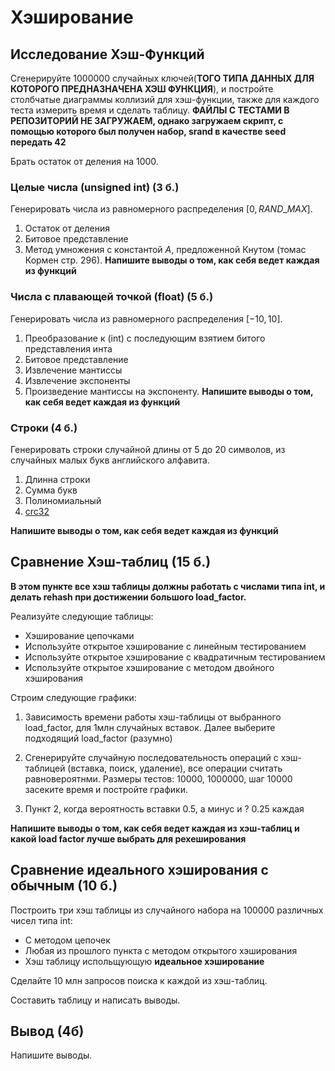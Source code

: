 # Хэширование 

## Исследование Хэш-Функций
Сгенерируйте 1000000 случайных ключей(__ТОГО ТИПА ДАННЫХ ДЛЯ КОТОРОГО ПРЕДНАЗНАЧЕНА ХЭШ ФУНКЦИЯ__), и постройте столбчатые диаграммы коллизий для хэш-функции, также для каждого теста измерить время и сделать таблицу. __ФАЙЛЫ С ТЕСТАМИ В РЕПОЗИТОРИЙ НЕ ЗАГРУЖАЕМ, однако загружаем скрипт, с помощью которого был получен набор, srand в качестве seed передать 42__

Брать остаток от деления на 1000.

### Целые числа (unsigned int) (3 б.)
Генерировать числа из равномерного распределения $[0, RAND\_MAX]$.

1) Остаток от деления
2) Битовое представление
3) Метод умножения с константой $A$, предложенной Кнутом (томас Кормен стр. 296).
__Напишите выводы о том, как себя ведет каждая из функций__

### Числа с плавающей точкой (float) (5 б.)
Генерировать числа из равномерного распределения $[-10, 10]$.
1) Преобразование к (int) c последующим взятием битого представления инта
2) Битовое представление
3) Извлечение мантиссы 
4) Извлечение экспоненты 
5) Произведение мантиссы на экспоненту.
__Напишите выводы о том, как себя ведет каждая из функций__

### Строки (4 б.)
Генерировать строки случайной длины от 5 до 20 символов, из случайных малых букв английского алфавита.

1) Длинна строки
2) Сумма букв
3) Полиномиальный
4) [crc32](https://github.com/gcc-mirror/gcc/blob/master/libiberty/crc32.c)

__Напишите выводы о том, как себя ведет каждая из функций__
## Сравнение Хэш-таблиц (15 б.)
__В этом пункте все хэш таблицы должны работать с числами типа int, и делать rehash при достижении большого load_factor.__

Реализуйте следующие таблицы:
* Хэширование цепочками
* Используйте открытое хэширование с линейным тестированием
* Используйте открытое хэширование с квадратичным тестированием
* Используйте открытое хэширование с методом двойного хэширования

Строим следующие графики:
1) Зависимость времени работы хэш-таблицы от выбранного load_factor, для 1млн случайных вставок.
Далее выберите подходящий load_factor (разумно)

2) Сгенерируйте случайную последовательность операций с хэш-таблицей (вставка, поиск, удаление), все операции считать равновероятнми.
Размеры тестов: 10000, 1000000, шаг 10000 засеките время и постройте графики. 

3) Пункт 2, когда вероятность вставки 0.5, а минус и ? 0.25 каждая

__Напишите выводы о том, как себя ведет каждая из хэш-таблиц и какой load factor лучше выбрать для рехеширования__
## Сравнение идеального хэширования с обычным (10 б.)
Построить три хэш таблицы из случайного набора на 100000 различных чисел типа int:
* С методом цепочек
* Любая из прошлого пункта с методом открытого хэширования
* Хэш таблицу испольщующую __идеальное хэширование__

Сделайте 10 млн запросов поиска к каждой из хэш-таблиц.

Составить таблицу и написать выводы.

## Вывод (4б)
Напишите выводы.
